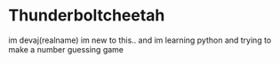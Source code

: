 # Thunderboltcheetah
im devaj(realname) im new to this.. and im learning python and trying to make a number guessing game
